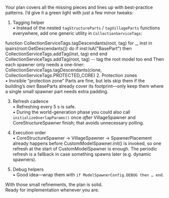 Your plan covers all the missing pieces and lines up with best-practice patterns. I’d give it a green light with just a few minor tweaks:

1. Tagging helper  
   • Instead of the nested `tagStructureParts` / `tagVillageParts` functions everywhere, add one generic utility in `CollectionServiceTags`:

function CollectionServiceTags.tagDescendants(root, tag)
    for _, inst in ipairs(root:GetDescendants()) do
        if inst:IsA("BasePart") then
            CollectionServiceTags.addTag(inst, tag)
        end
    end
    CollectionServiceTags.addTag(root, tag) -- tag the root model too
end
Then each spawner only needs a one-liner:
CollectionServiceTags.tagDescendants(clone, CollectionServiceTags.PROTECTED_CORE)
2. Protection zones  
   • Invisible “protection zone” Parts are fine, but lets skip them if the building’s own BaseParts already cover its footprint—only keep them where a single small spawner part needs extra padding.

3. Refresh cadence  
   • Refreshing every 5 s is safe.  
   • During the world-generation phase you could also call `initializeOverlapParams()` once *after* VillageSpawner and CoreStructureSpawner finish; that avoids unnecessary polling.

4. Execution order  
   • CoreStructureSpawner → VillageSpawner → SpawnerPlacement already happens before CustomModelSpawner.init() is invoked, so one refresh at the start of CustomModelSpawner is enough. The periodic refresh is a fallback in case something spawns later (e.g. dynamic spawners).

5. Debug helpers  
   • Good idea—wrap them with `if ModelSpawnerConfig.DEBUG then … end`.

With those small refinements, the plan is solid.  
Ready for implementation whenever you are.